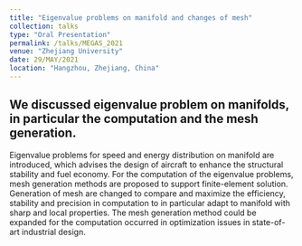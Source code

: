 ```yaml
---
title: "Eigenvalue problems on manifold and changes of mesh"
collection: talks
type: "Oral Presentation"
permalink: /talks/MEGAS_2021
venue: "Zhejiang University"
date: 29/MAY/2021
location: "Hangzhou, Zhejiang, China"
---
```

We discussed eigenvalue problem on manifolds, in particular the computation and the mesh generation.
---

Eigenvalue problems for speed and energy distribution on manifold are introduced, which advises the design of aircraft to enhance the structural stability and fuel economy. For the computation of the eigenvalue problems, mesh generation methods are proposed to support finite-element solution. Generation of mesh are changed to compare and maximize the efficiency, stability and precision in computation to in particular adapt to manifold with sharp and local properties. The mesh generation method could be expanded for the computation occurred in optimization issues in state-of-art industrial design.
